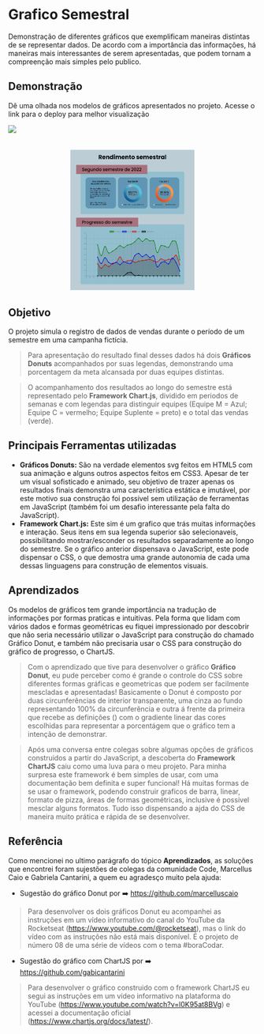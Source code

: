 # Grafico Semestral

 Demonstração de diferentes gráficos que exemplificam maneiras distintas de se representar dados. De acordo com a importância das informações, há maneiras mais interessantes de serem apresentadas, que podem tornam a compreenção mais simples pelo publico.

## Demonstração

 Dê uma olhada nos modelos de gráficos apresentados no projeto. Acesse o link para o deploy para melhor visualização

 <a href="" target="_blank"><img src="https://img.shields.io/badge/deploy-Formul%C3%A1rio-008000" rel="Deploy badge" /><a><br><br>

<div align="center">
  <img width="50%" src="imagem do resultado/screenshoot-graficos-semestrais-chartjs.png" alt="Designe da página de gráficos" />
</div>

## Objetivo

 O projeto simula o registro de dados de vendas durante o período de um semestre em uma campanha fictícia.

 >Para apresentação do resultado final desses dados há dois **Gráficos Donuts** acompanhados por suas legendas, demonstrando uma porcentagem da meta alcansada por duas equipes distintas.
 
 >O acompanhamento dos resultados ao longo do semestre está representado pelo **Framework Chart.js**, dividido em periodos de semanas e com legendas para distinguir equipes (Equipe M = Azul; Equipe C = vermelho; Equipe Suplente = preto) e o total das vendas (verde).

## Principais Ferramentas utilizadas

 - **Gráficos Donuts:** São na verdade elementos svg feitos em HTML5 com sua animação e alguns outros aspectos feitos em CSS3. Apesar de ter um visual sofisticado e animado, seu objetivo de trazer apenas os resultados finais demonstra uma característica estática e imutável, por este motivo sua construção foi possivel sem utilização de ferramentas em JavaScript (também foi um desafio interessante pela falta do JavaScript).
 - **Framework Chart.js:** Este sim é um grafico que trás muitas informações e interação. Seus itens em sua legenda superior são selecionaveis, possibilitando mostrar/esconder os resultados separadamente ao longo do semestre. Se o gráfico anterior dispensava o JavaScript, este pode dispensar o CSS, o que demostra uma grande autonomia de cada uma dessas linguagens para construção de elementos visuais.

 ## Aprendizados
 
 Os modelos de gráficos tem grande importância na tradução de informações por formas praticas e intuitivas. Pela forma que lidam com vários dados e formas geométricas eu fiquei impressionado por descobrir que não seria necessário utilizar o JavaScript para construção do chamado Gráfico Donut, e também não precisaria usar o CSS para construção do gráfico de progresso, o ChartJS.

 
 >Com o aprendizado que tive para desenvolver o gráfico **Gráfico Donut**, eu pude perceber como é grande o controle do CSS sobre diferentes formas gráficas e geometricas que podem ser facilmente mescladas e apresentadas!
 Basicamente o Donut é composto por duas circunferências de interior transparente, uma cinza ao fundo representando 100% da circunferência e outra á frente da primeira que recebe as definições (<defs>) com o gradiente linear das cores escolhidas para representar a porcentágem que o gráfico tem a intenção de demonstrar.

 >Após uma conversa entre colegas sobre algumas opções de gráficos construidos a partir do JavaScript, a descoberta do **Framework ChartJS** caiu como uma luva para o meu projeto. Para minha surpresa este framework é bem simples de usar, com uma documentação bem definita e super funcional!
 Há muitas formas de se usar o framework, podendo construir graficos de barra, linear, formato de pizza, áreas de formas geométricas, inclusive é possivel mesclar alguns formatos. Tudo isso dispensando a ajda do CSS de maneira muito prática e rápida de se desenvolver.

## Referência

Como mencionei no ultimo parágrafo do tópico **Aprendizados**, as soluções que encontrei foram sujestões de colegas da comunidade Code, Marcellus Caio e Gabriela Cantarini, a quem eu agradesço muito pela ajuda:

 - Sugestão do gráfico Donut por :arrow_right: https://github.com/marcelluscaio
 >Para desenvolver os dois gráficos Donut eu acompanhei as instruções em um vídeo informativo do canal do YouTube da Rocketseat (https://www.youtube.com/@rocketseat), mas o link do vídeo com as instruções não está mais disponível. É o projeto de número 08 de uma série de vídeos com o tema #boraCodar.
 
 - Sugestão do gráfico com ChartJS por :arrow_right: https://github.com/gabicantarini
 >Para desenvolver o gráfico construido com o framework ChartJS eu segui as instruções em um vídeo informativo na plataforma do YouTube (https://www.youtube.com/watch?v=l0K95at8BVg) e acessei a documentação oficial (https://www.chartjs.org/docs/latest/).
